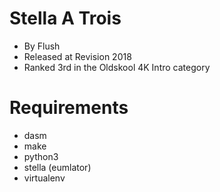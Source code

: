 Stella A Trois
==============

* By Flush
* Released at Revision 2018
* Ranked 3rd in the Oldskool 4K Intro category


Requirements
============

* dasm
* make
* python3
* stella (eumlator)
* virtualenv

